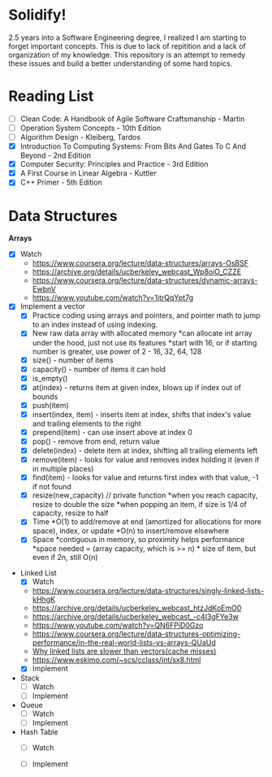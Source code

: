 # Solidify! 

2.5 years into a Software Engineering degree, I realized I am starting to forget
important concepts. This is due to lack of repitition and a lack of organization
of my knowledge. This repository is an attempt to remedy these issues and build
a better understanding of some hard topics.

# Reading List
- [ ] Clean Code: A Handbook of Agile Software Craftsmanship - Martin
- [ ] Operation System Concepts - 10th Edition
- [ ] Algorithm Design - Kleiberg, Tardos
- [X] Introduction To Computing Systems: From Bits And Gates To C And Beyond - 2nd Edition
- [X] Computer Security: Principles and Practice - 3rd Edition
- [X] A First Course in Linear Algebra - Kuttler
- [X] C++ Primer - 5th Edition

# Data Structures
**Arrays**
- [X] Watch
  - https://www.coursera.org/lecture/data-structures/arrays-OsBSF
  - https://archive.org/details/ucberkeley_webcast_Wp8oiO_CZZE
  - https://www.coursera.org/lecture/data-structures/dynamic-arrays-EwbnV
  - https://www.youtube.com/watch?v=1jtrQqYpt7g
 - [X] Implement a vector
   - [X] Practice coding using arrays and pointers, and pointer math to jump to an index instead of using indexing.
   - [X] New raw data array with allocated memory
        *can allocate int array under the hood, just not use its features
        *start with 16, or if starting number is greater, use power of 2 - 16, 32, 64, 128
   - [X] size() - number of items
   - [X] capacity() - number of items it can hold
   - [X] is_empty()
   - [X] at(index) - returns item at given index, blows up if index out of bounds
   - [X] push(item)
   - [X] insert(index, item) - inserts item at index, shifts that index's value and trailing elements to the right
   - [X] prepend(item) - can use insert above at index 0
   - [X] pop() - remove from end, return value
   - [X] delete(index) - delete item at index, shifting all trailing elements left
   - [X] remove(item) - looks for value and removes index holding it (even if in multiple places)
   - [X] find(item) - looks for value and returns first index with that value, -1 if not found
   - [X] resize(new_capacity) // private function
        *when you reach capacity, resize to double the size
        *when popping an item, if size is 1/4 of capacity, resize to half
    - [X] Time
        *O(1) to add/remove at end (amortized for allocations for more space), index, or update
        *O(n) to insert/remove elsewhere
    - [X] Space
        *contiguous in memory, so proximity helps performance
        *space needed = (array capacity, which is >= n) * size of item, but even if 2n, still O(n)
* Linked List
    - [X] Watch
	- https://www.coursera.org/lecture/data-structures/singly-linked-lists-kHhgK
	- https://archive.org/details/ucberkeley_webcast_htzJdKoEmO0
	- https://archive.org/details/ucberkeley_webcast_-c4I3gFYe3w
	- https://www.youtube.com/watch?v=QN6FPiD0Gzo
	- https://www.coursera.org/lecture/data-structures-optimizing-performance/in-the-real-world-lists-vs-arrays-QUaUd
	- [Why linked lists are slower than vectors(cache misses)](https://www.youtube.com/watch?v=YQs6IC-vgmo)
	- https://www.eskimo.com/~scs/cclass/int/sx8.html
    - [X] Implement
* Stack
    - [ ] Watch
    - [ ] Implement
        
* Queue
    - [ ] Watch
    - [ ] Implement
        
* Hash Table
    - [ ] Watch
    - [ ] Implement
      
      
